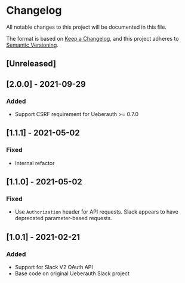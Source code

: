 # Changelog

All notable changes to this project will be documented in this file.

The format is based on [Keep a Changelog](https://keepachangelog.com/en/1.0.0/),
and this project adheres to [Semantic Versioning](https://semver.org/spec/v2.0.0.html).

## [Unreleased]

## [2.0.0] - 2021-09-29

### Added

- Support CSRF requirement for Ueberauth >= 0.7.0

## [1.1.1] - 2021-05-02

### Fixed

- Internal refactor

## [1.1.0] - 2021-05-02

### Fixed

- Use `Authorization` header for API requests. Slack appears to have deprecated parameter-based requests.

## [1.0.1] - 2021-02-21

### Added

- Support for Slack V2 OAuth API
- Base code on original Ueberauth Slack project
